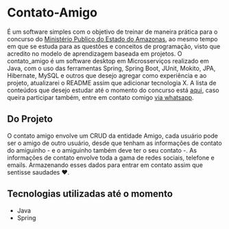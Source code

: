 # Contato-Amigo

É um software simples com o objetivo de treinar de maneira prática para o concurso do [Ministério Publico do Estado do Amazonas](https://g1.globo.com/am/amazonas/noticia/2023/12/13/ministerio-publico-do-am-abre-inscricoes-para-concurso-que-oferta-vagas-para-nivel-medio-e-superior-nesta-segunda-13.ghtml), ao mesmo tempo em que se estuda para as questões e conceitos de programação, visto que acredito no modelo de aprendizagem baseada em projetos.
O contato_amigo é um software desktop em Microsserviços realizado em Java, com o uso das ferramentas Spring, Spring Boot, JUnit, Mokito, JPA, Hibernate, MySQL e outros que desejo agregar como experiência e ao projeto, atualizarei o README assim que adicionar tecnologia X.
A lista de conteúdos que desejo estudar até o momento do concurso está [aqui](https://github.com/AndreKaled/contato-amigo/blob/main/Conteudo%20programatico.docx), caso queira participar também, entre em contato comigo [via whatsapp](https://wa.me/92994392152/?).

## Do Projeto

O contato amigo envolve um CRUD da entidade Amigo, cada usuário pode ser o amigo de outro usuário, desde que tenham as informações de contato do amiguinho - e o amiguinho também deve ter o seu contato -.
As informações de contato envolve toda a gama de redes sociais, telefone e emails. Armazenando esses dados para entrar em contato assim que sentisse saudades ❤️.

## Tecnologias utilizadas até o momento

- Java
- Spring
